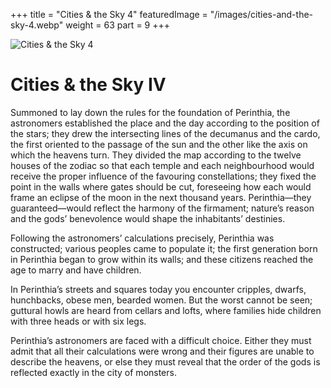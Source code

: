 +++
title = "Cities & the Sky 4"
featuredImage = "/images/cities-and-the-sky-4.webp"
weight = 63
part = 9
+++

![Cities & the Sky 4](/images/cities-and-the-sky-4.webp)

# Cities & the Sky IV

Summoned to lay down the rules for the foundation of Perinthia, the astronomers established the place and the day according to the position of the stars; they drew the intersecting lines of the decumanus and the cardo, the first oriented to the passage of the sun and the other like the axis on which the heavens turn. They divided the map according to the twelve houses of the zodiac so that each temple and each neighbourhood would receive the proper influence of the favouring constellations; they fixed the point in the walls where gates should be cut, foreseeing how each would frame an eclipse of the moon in the next thousand years. Perinthia—they guaranteed—would reflect the harmony of the firmament; nature’s reason and the gods’ benevolence would shape the inhabitants’ destinies.

Following the astronomers’ calculations precisely, Perinthia was constructed; various peoples came to populate it; the first generation born in Perinthia began to grow within its walls; and these citizens reached the age to marry and have children.

In Perinthia’s streets and squares today you encounter cripples, dwarfs, hunchbacks, obese men, bearded women. But the worst cannot be seen; guttural howls are heard from cellars and lofts, where families hide children with three heads or with six legs.

Perinthia’s astronomers are faced with a difficult choice. Either they must admit that all their calculations were wrong and their figures are unable to describe the heavens, or else they must reveal that the order of the gods is reflected exactly in the city of monsters.